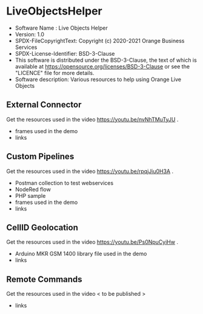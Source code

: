 # LiveObjectsHelper

- Software Name : Live Objects Helper
- Version: 1.0
- SPDX-FileCopyrightText: Copyright (c) 2020-2021 Orange Business Services
- SPDX-License-Identifier: BSD-3-Clause
- This software is distributed under the BSD-3-Clause,
the text of which is available at https://opensource.org/licenses/BSD-3-Clause
or see the "LICENCE" file for more details.
- Software description: Various resources to help using Orange Live Objects


## External Connector
Get the resources used in the video https://youtu.be/nvNhTMuTyJU .

- frames used in the demo
- links

## Custom Pipelines
Get the resources used in the video https://youtu.be/rpqjJiu0H3A .

- Postman collection to test webservices
- NodeRed flow
- PHP sample
- frames used in the demo
- links

## CellID Geolocation
Get the resources used in the video https://youtu.be/Ps0NpuCyiHw  .

- Arduino MKR GSM 1400 library file used in the demo
- links

## Remote Commands
Get the resources used in the video < to be published >
- links
